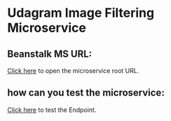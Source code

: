 # Udagram Image Filtering Microservice
## Beanstalk MS URL:
[Click here](http://oreaba-udacity-project2-dev.us-east-1.elasticbeanstalk.com/) to open the microservice root URL.


## how can you test the microservice:
[Click here](http://oreaba-udacity-project2-dev.us-east-1.elasticbeanstalk.com/filteredimage?image_url=https://www.pngkey.com/png/detail/213-2133481_google-logo-jpg-small.png) to test the Endpoint.
